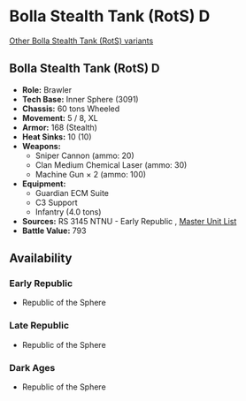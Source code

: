 # Bolla Stealth Tank (RotS) D 

[Other Bolla Stealth Tank (RotS) variants](../bolla_stealth_tank_rots.md) 

## Bolla Stealth Tank (RotS) D 

- **Role:** Brawler 
- **Tech Base:** Inner Sphere (3091) 
- **Chassis:** 60 tons Wheeled 
- **Movement:** 5 / 8, XL 
- **Armor:** 168 (Stealth) 
- **Heat Sinks:** 10 (10) 
- **Weapons:** 
  - Sniper Cannon (ammo: 20) 
  - Clan Medium Chemical Laser (ammo: 30) 
  - Machine Gun × 2 (ammo: 100) 
- **Equipment:** 
  - Guardian ECM Suite 
  - C3 Support 
  - Infantry (4.0 tons) 
- **Sources:** RS 3145 NTNU - Early Republic , [Master Unit List](http://masterunitlist.info/Unit/Details/6791/bolla-stealth-tank-rots-d) 
- **Battle Value:** 793 

## Availability 

### Early Republic 

- Republic of the Sphere 

### Late Republic 

- Republic of the Sphere 

### Dark Ages 

- Republic of the Sphere 

